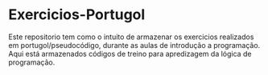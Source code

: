 # Exercicios-Portugol
Este repositorio tem como o intuito de armazenar os exercicios realizados em portugol/pseudocódigo, durante as aulas de introdução a programação.
Aqui está armazenados códigos de treino para apredizagem da lógica de programação.
